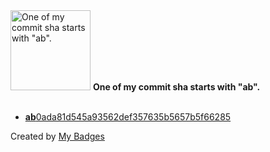 <img src="https://my-badges.github.io/my-badges/ab-commit.png" alt="One of my commit sha starts with &quot;ab&quot;." title="One of my commit sha starts with &quot;ab&quot;." width="128">
<strong>One of my commit sha starts with &quot;ab&quot;.</strong>
<br><br>

- <a href="https://github.com/r00tSe7en/cobweb/commit/ab0ada81d545a93562def357635b5657b5f66285"><strong>ab</strong>0ada81d545a93562def357635b5657b5f66285</a>


Created by <a href="https://github.com/my-badges/my-badges">My Badges</a>